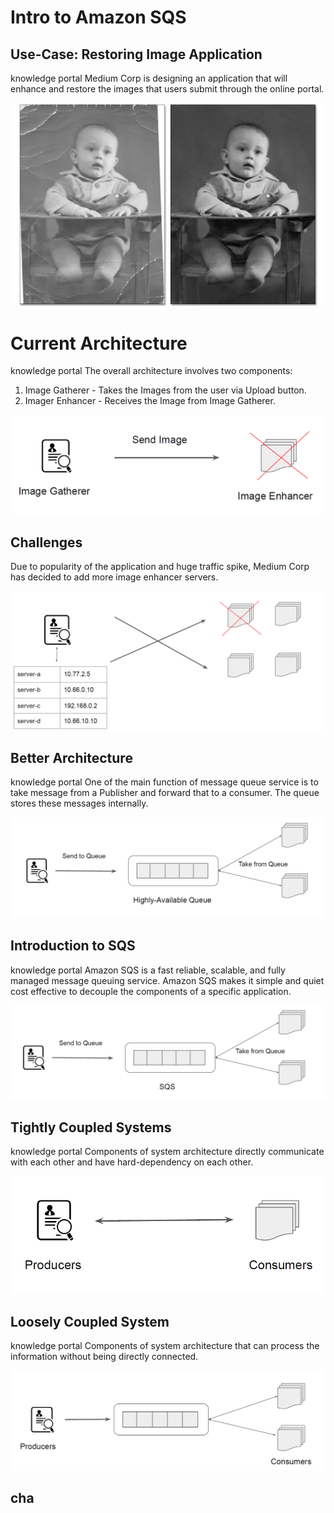 
# Intro to Amazon SQS

## Use-Case: Restoring Image Application
knowledge portal
Medium Corp is designing an application that will enhance and restore the images that
users submit through the online portal.

![My Image](images/image1.png)

# Current Architecture
knowledge portal
The overall architecture involves two components:
1. Image Gatherer - Takes the Images from the user via Upload button.
2. Imager Enhancer - Receives the Image from Image Gatherer.

![My Image](images/image2.png)

## Challenges
Due to popularity of the application and huge traffic spike, Medium Corp has decided to
add more image enhancer servers.

![My Image](images/image3.png)

## Better Architecture

knowledge portal
One of the main function of message queue service is to take message from a Publisher
and forward that to a consumer.
The queue stores these messages internally.

![My Image](images/image4.png)

## Introduction to SQS
knowledge portal
Amazon SQS is a fast reliable, scalable, and fully managed message queuing service.
Amazon SQS makes it simple and quiet cost effective to decouple the components of a
specific application.

![My Image](images/image5.png)

## Tightly Coupled Systems
knowledge portal
Components of system architecture directly communicate with each other and have
hard-dependency on each other.

![My Image](images/image6.png)

## Loosely Coupled System
knowledge portal
Components of system architecture that can process the information without being
directly connected.

![My Image](images/image7.png)

## cha
